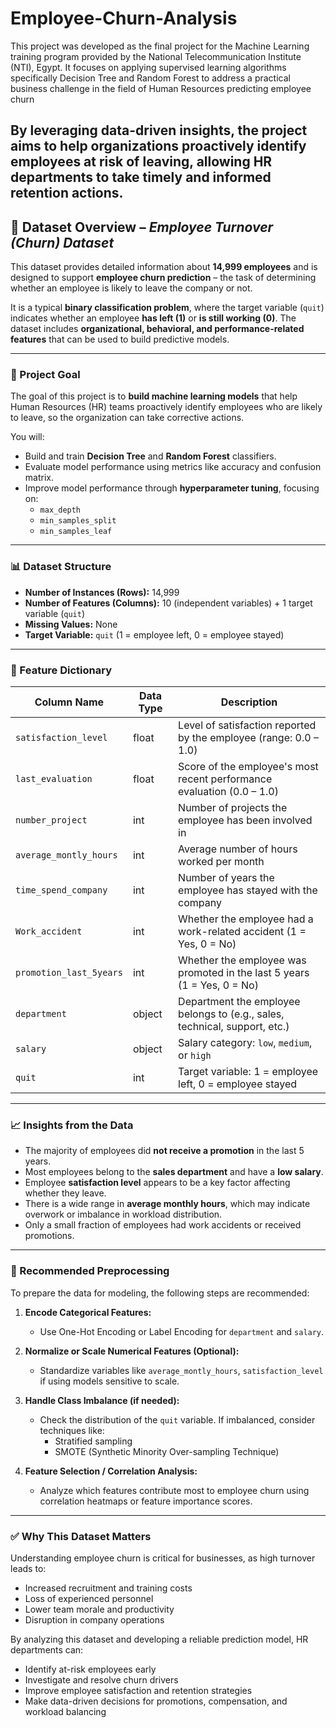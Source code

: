 # Employee-Churn-Analysis
This project was developed as the final project for the Machine Learning training program provided by the National Telecommunication Institute (NTI), Egypt. It focuses on applying supervised learning algorithms specifically Decision Tree and Random Forest to address a practical business challenge in the field of Human Resources predicting employee churn

By leveraging data-driven insights, the project aims to help organizations proactively identify employees at risk of leaving, allowing HR departments to take timely and informed retention actions.
---

## 📁 Dataset Overview – *Employee Turnover (Churn) Dataset*

This dataset provides detailed information about **14,999 employees** and is designed to support **employee churn prediction** – the task of determining whether an employee is likely to leave the company or not.

It is a typical **binary classification problem**, where the target variable (`quit`) indicates whether an employee **has left (1)** or **is still working (0)**. The dataset includes **organizational, behavioral, and performance-related features** that can be used to build predictive models.

---

### 🎯 Project Goal

The goal of this project is to **build machine learning models** that help Human Resources (HR) teams proactively identify employees who are likely to leave, so the organization can take corrective actions.

You will:

* Build and train **Decision Tree** and **Random Forest** classifiers.
* Evaluate model performance using metrics like accuracy and confusion matrix.
* Improve model performance through **hyperparameter tuning**, focusing on:
  * `max_depth`
  * `min_samples_split`
  * `min_samples_leaf`

---

### 📊 Dataset Structure

* **Number of Instances (Rows):** 14,999
* **Number of Features (Columns):** 10 (independent variables) + 1 target variable (`quit`)
* **Missing Values:** None
* **Target Variable:** `quit` (1 = employee left, 0 = employee stayed)

---

### 🧾 Feature Dictionary

| Column Name             | Data Type | Description                                                                |
| ----------------------- | --------- | -------------------------------------------------------------------------- |
| `satisfaction_level`    | float     | Level of satisfaction reported by the employee (range: 0.0 – 1.0)          |
| `last_evaluation`       | float     | Score of the employee's most recent performance evaluation (0.0 – 1.0)     |
| `number_project`        | int       | Number of projects the employee has been involved in                       |
| `average_montly_hours`  | int       | Average number of hours worked per month                                   |
| `time_spend_company`    | int       | Number of years the employee has stayed with the company                   |
| `Work_accident`         | int       | Whether the employee had a work-related accident (1 = Yes, 0 = No)         |
| `promotion_last_5years` | int       | Whether the employee was promoted in the last 5 years (1 = Yes, 0 = No)    |
| `department`            | object    | Department the employee belongs to (e.g., sales, technical, support, etc.) |
| `salary`                | object    | Salary category: `low`, `medium`, or `high`                                |
| `quit`                  | int       | Target variable: 1 = employee left, 0 = employee stayed                     |

---

### 📈 Insights from the Data

* The majority of employees did **not receive a promotion** in the last 5 years.
* Most employees belong to the **sales department** and have a **low salary**.
* Employee **satisfaction level** appears to be a key factor affecting whether they leave.
* There is a wide range in **average monthly hours**, which may indicate overwork or imbalance in workload distribution.
* Only a small fraction of employees had work accidents or received promotions.

---
### 🔧 Recommended Preprocessing

To prepare the data for modeling, the following steps are recommended:

1. **Encode Categorical Features:**
   * Use One-Hot Encoding or Label Encoding for `department` and `salary`.

2. **Normalize or Scale Numerical Features (Optional):**
   * Standardize variables like `average_montly_hours`, `satisfaction_level` if using models sensitive to scale.

3. **Handle Class Imbalance (if needed):**
   * Check the distribution of the `quit` variable. If imbalanced, consider techniques like:
     * Stratified sampling
     * SMOTE (Synthetic Minority Over-sampling Technique)

4. **Feature Selection / Correlation Analysis:**
   * Analyze which features contribute most to employee churn using correlation heatmaps or feature importance scores.

---

### ✅ Why This Dataset Matters

Understanding employee churn is critical for businesses, as high turnover leads to:

* Increased recruitment and training costs
* Loss of experienced personnel
* Lower team morale and productivity
* Disruption in company operations

By analyzing this dataset and developing a reliable prediction model, HR departments can:

* Identify at-risk employees early
* Investigate and resolve churn drivers
* Improve employee satisfaction and retention strategies
* Make data-driven decisions for promotions, compensation, and workload balancing
